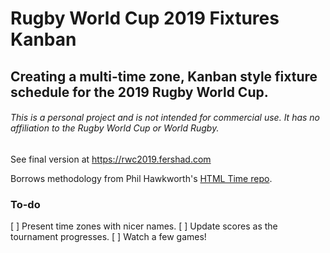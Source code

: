 # Rugby World Cup 2019 Fixtures Kanban
## Creating a multi-time zone, Kanban style fixture schedule for the 2019 Rugby World Cup.
###### This is a personal project and is not intended for commercial use. It has no affiliation to the Rugby World Cup or World Rugby.

See final version at <https://rwc2019.fershad.com>

Borrows methodology from Phil Hawkworth's [HTML Time repo](https://github.com/philhawksworth/html-time).

### To-do
[ ] Present time zones with nicer names.
[ ] Update scores as the tournament progresses.
[ ] Watch a few games!